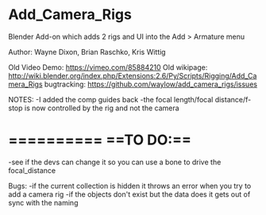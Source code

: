 Add_Camera_Rigs
===============

Blender Add-on which adds 2 rigs and UI into the Add >  Armature menu

Author: Wayne Dixon, Brian Raschko, Kris Wittig

Old Video Demo: https://vimeo.com/85884210
Old wikipage: http://wiki.blender.org/index.php/Extensions:2.6/Py/Scripts/Rigging/Add_Camera_Rigs
bugtracking: https://github.com/waylow/add_camera_rigs/issues



NOTES:
-I added the comp guides back
-the focal length/focal distance/f-stop is now controlled by the rig and not the camera

==========
==TO DO:==
==========
-see if the devs can change it so you can use a bone to drive the focal_distance

Bugs:
-if the current collection is hidden it throws an error when you try to add a camera rig
-if the objects don't exist but the data does it gets out of sync with the naming
